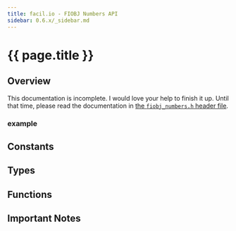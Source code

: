 ```yaml
---
title: facil.io - FIOBJ Numbers API
sidebar: 0.6.x/_sidebar.md
---
```

# {{ page.title }}

## Overview

This documentation is incomplete. I would love your help to finish it up. Until that time, please read the documentation in [the `fiobj_numbers.h` header file](https://github.com/boazsegev/facil.io/blob/master/lib/facil/core/types/fiobj/fiobj_numbers.h).

### example

## Constants

## Types

## Functions

## Important Notes
